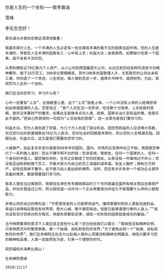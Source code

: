 你是人生的一个坐标——致李嘉诚

雪峰


李先生您好！

    首先请允许我向您表达深深地敬重！

    我喜欢探讨人生，一个丰满的人生必定有一些支撑其丰满的看不见的因素在起作用。您的人生是丰满的，导致您人生丰满的因素有三：心中有上天；利益大众；自我素质。如果缺少任意一个因素，就不会有今天的您。

    从零到拥有近70亿美元个人资产，从小公司到跨国集团大公司，从出生到历经各种风浪至今日精神矍铄，旗下18万员工，300多位管理精英，其中100多外国管理人才，尤其是您的公司从未有工潮，你创造了一个奇迹，人生奇迹，做人做到您这一步，值得大书特书，值得研究，为此，我视您为人生的一个坐标。

    我们应当向您学习，学习什么呢？

    心中一定要有“上天”，在我眼里心里，这个“上天”就是上帝。一个心中没有上帝的人绝难获得如此辉煌圆满的人生。您曾说过：“我个人对生活一无所求，吃住都十分简单，上天给我的恩赐，我并没多要财产的奢求。如果此生能做多点对人类、民族、国家长治久安有益的事，我是乐此不疲的。”把自己所获得的一切视为“上天给我的恩赐”，这一点首先是我们要学习的。

    利益大众。您为人类创造了财富，为几十万人创造了就业机会，因您而获益的人应该难计其数，仅仅您付出的慈善捐款达76亿元人民币。您对社会的回报是丰厚的，所以您的人生畅通无阻。回报社会，利益大众，这又是我们需要向您学习的。

    人格尊严。如此复杂多变尔虞我诈60多年的国际、国内、市场风云变换中屹立不倒，原因是您奉行了一系列做人准则：您从不赚不明不白的钱；您讲信用，够朋友，任何一个国家的人，任何一个身份的中国人，跟您做伙伴的，合作之后都成了您的好朋友，从来没有一件事闹过不开心；您没有压迫和剥削旗下员工，尽最大努力为自己的员工谋福利谋幸福，有圣人胸怀；拥有亿万财产，却吃住简单不奢华，这不是凡俗人能达到的境界。当然，您还有许许多多一个成功企业家所具备的素质，都是需要我们学习的。

    我本人曾经当过推销员，我曾经在津巴布韦推销商品时三个月内跑遍全国所有相关商店去推销产品，并创办营运过公司，所以我知道一点作为一个企业家要成功并经久不衰需要什么样的心智和能力。

    非常认同您说过的两句话：“不愿意改变的人只能等待运气，懂得掌握时机的人更能创造机会。幸运只会降临在那些有世界观、胆大心细、敢于接受挑战，但是又能够谨慎行事的人身上。”“成功没有百分百绝对的方程式，但是失败都有定律，减低一切失败的因素就是成功的基础。”

    当今物质繁荣的景况下人类应该注意些什么呢？您已经给我们以警示：“我相信没有精神文明，只有物质充斥的繁荣表象，是一个枯燥、自私和危险的世界。”为了避免出现一个“枯燥、自私和危险的世界”，我们生命禅院正在全力以赴搞人类的心灵建设和精神文明建设，相信只要学习您的精神和品德，人类一定能转危为安，引来一个理想的时代。

    祝您福如东海寿比南山！

    生命禅院雪峰

    2010/12/17



